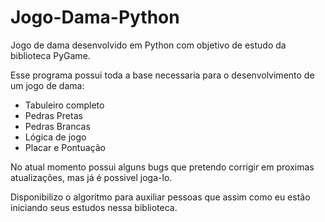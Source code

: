 # Jogo-Dama-Python

Jogo de dama desenvolvido em Python com objetivo de estudo da biblioteca PyGame.


Esse programa possui toda a base necessaria para o desenvolvimento de um jogo de dama:
  - Tabuleiro completo
  - Pedras Pretas
  - Pedras Brancas
  - Lógica de jogo
  - Placar e Pontuação

No atual momento possui alguns bugs que pretendo corrigir em proximas atualizações, mas já é possivel joga-lo.

Disponibilizo o algoritmo para auxiliar pessoas que assim como eu estão iniciando seus estudos nessa biblioteca.
